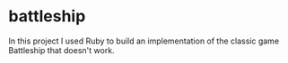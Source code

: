 # battleship
In this project I used Ruby to build an implementation of the classic game Battleship that doesn't work.
